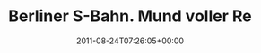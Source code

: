 ---
retweeted: false
source: <a href="http://twitter.com/download/android" rel="nofollow">Twitter for Android</a>
entities:
  hashtags: []
  symbols: []
  user_mentions:
  - name: Marc Böttler
    screen_name: marcshark
    indices:
    - '53'
    - '63'
    id_str: '15440623'
    id: '15440623'
  urls: []
display_text_range:
- '0'
- '78'
favorite_count: '0'
id_str: '106266007680712704'
truncated: false
retweet_count: '0'
id: '106266007680712704'
created_at: Wed Aug 24 07:26:05 +0000 2011
favorited: false
full_text: Berliner S-Bahn. Mund voller Reißnägel, wenn ich mal [@marcshark](https://twitter.com/marcshark)
  zitieren darf.
lang: de
tags:
- pesos:twitter
date: '2011-08-24T07:26:05+00:00'
src: https://twitter.com/bascht/status/106266007680712704
original_url: https://twitter.com/bascht/status/106266007680712704
type: twitter_tweet
text: Berliner S-Bahn. Mund voller Reißnägel, wenn ich mal [@marcshark](https://twitter.com/marcshark)
  zitieren darf.
title: Berliner S-Bahn. Mund voller Re

---